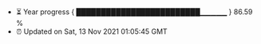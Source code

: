 - ⏳ Year progress { █████████████████████████▁▁▁▁▁ } 86.59 %
- ⏰ Updated on Sat, 13 Nov 2021 01:05:45 GMT

